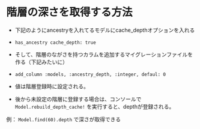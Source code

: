 #  階層の深さを取得する方法
- 下記のようにancestryを入れてるモデルにcache_depthオプションを入れる
- `has_ancestry cache_depth: true`
- そして、階層のながさを持つカラムを追加するマイグレーションファイルを作る（下記みたいに）
-  `add_column :models, :ancestry_depth, :integer, defaul: 0`

- 値は階層登録時に設定される。
- 後から未設定の階層に登録する場合は、コンソールで `Model.rebuild_depth_cache!` を実行すると、depthが登録される。

例： `Model.find(60).depth` で深さが取得できる
